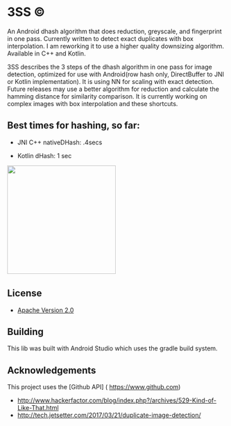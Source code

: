 # 3SS ©
An Android dhash algorithm that does reduction, greyscale, and fingerprint in one pass. Currently written to detect exact duplicates with box interpolation.  I am reworking it to use a higher quality downsizing algorithm.
Available in C++ and Kotlin.


3SS describes the 3 steps of the dhash algorithm in one pass for image detection, optimized for use with Android(row hash only, DirectBuffer to JNI or Kotlin implementation). It is using NN for scaling with exact detection.  Future releases may use a better algorithm for reduction and calculate the hamming distance for similarity comparison. It is currently working on complex images with box  interpolation and these shortcuts.

## Best times for hashing, so far:

* JNI C++ nativeDHash: .4secs

* Kotlin dHash: 1 sec


<img src="https://i.imgur.com/f5jLtXl.png" height="250"/>&nbsp;&nbsp;&nbsp;&nbsp;&nbsp;&nbsp;&nbsp;&nbsp;&nbsp;

## License

* [Apache Version 2.0](http://www.apache.org/licenses/LICENSE-2.0.html)

## Building

This lib was built with Android Studio which uses the gradle build system.  

## Acknowledgements

This project uses the [Github API] ( https://www.github.com)
* http://www.hackerfactor.com/blog/index.php?/archives/529-Kind-of-Like-That.html
* http://tech.jetsetter.com/2017/03/21/duplicate-image-detection/





